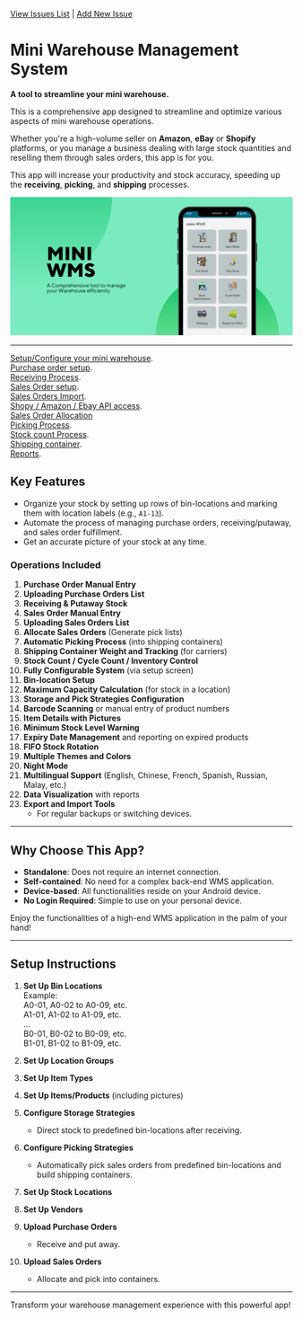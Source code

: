 [View Issues List](https://github.com/miniwms/Mini-WMS/issues)  |  [Add New Issue](https://github.com/miniwms/Mini-WMS/issues/new?assignees=&labels=&template=&title=)  

# Mini Warehouse Management System

**A tool to streamline your mini warehouse.**

This is a comprehensive app designed to streamline and optimize various aspects of mini warehouse operations.  

Whether you're a high-volume seller on **Amazon**, **eBay** or **Shopify** platforms, or you manage a business dealing with large stock quantities and reselling them through sales orders, this app is for you.  

This app will increase your productivity and stock accuracy, speeding up the **receiving**, **picking**, and **shipping** processes.

<img src="asset/mini_wms_feature.png" alt="Feature" width="600">

---

[Setup/Configure your mini warehouse](miniWMSConfiguration.md).  
[Purchase order setup](purchaseOrders.md).  
[Receiving Process](Receiving.md).  
[Sales Order setup](salesOrders.md).  
[Sales Orders Import](salesOrdersDownload.md).  
[Shopy / Amazon / Ebay API access](ShopifyAmazonEbayApi.md).  
[Sales Order Allocation](salesOrderAllocation.md)  
[Picking Process](Picking.md).  
[Stock count Process](stockCount.md).  
[Shipping container](shippingContainer.md).  
[Reports](Receiving.md).  


## **Key Features**
- Organize your stock by setting up rows of bin-locations and marking them with location labels (e.g., `A1-13`).
- Automate the process of managing purchase orders, receiving/putaway, and sales order fulfillment.
- Get an accurate picture of your stock at any time.

### **Operations Included**
1. **Purchase Order Manual Entry**  
2. **Uploading Purchase Orders List**  
3. **Receiving & Putaway Stock**  
4. **Sales Order Manual Entry**  
5. **Uploading Sales Orders List**  
6. **Allocate Sales Orders** (Generate pick lists)  
7. **Automatic Picking Process** (into shipping containers)  
8. **Shipping Container Weight and Tracking** (for carriers)  
9. **Stock Count / Cycle Count / Inventory Control**  
10. **Fully Configurable System** (via setup screen)  
11. **Bin-location Setup**  
12. **Maximum Capacity Calculation** (for stock in a location)  
13. **Storage and Pick Strategies Configuration**  
14. **Barcode Scanning** or manual entry of product numbers  
15. **Item Details with Pictures**  
16. **Minimum Stock Level Warning**  
17. **Expiry Date Management** and reporting on expired products  
18. **FIFO Stock Rotation**  
19. **Multiple Themes and Colors**  
20. **Night Mode**  
21. **Multilingual Support** (English, Chinese, French, Spanish, Russian, Malay, etc.)  
22. **Data Visualization** with reports  
23. **Export and Import Tools**  
    - For regular backups or switching devices.

---

## **Why Choose This App?**
- **Standalone**: Does not require an internet connection.  
- **Self-contained**: No need for a complex back-end WMS application.  
- **Device-based**: All functionalities reside on your Android device.  
- **No Login Required**: Simple to use on your personal device.  

Enjoy the functionalities of a high-end WMS application in the palm of your hand!

---

## **Setup Instructions**
1. **Set Up Bin Locations**  
    Example:  
    A0-01, A0-02 to A0-09, etc.  
    A1-01, A1-02 to A1-09, etc.  
    ...  
    B0-01, B0-02 to B0-09, etc.  
    B1-01, B1-02 to B1-09, etc.  

2. **Set Up Location Groups**  
3. **Set Up Item Types**  
4. **Set Up Items/Products** (including pictures)  
5. **Configure Storage Strategies**  
    - Direct stock to predefined bin-locations after receiving.  
6. **Configure Picking Strategies**  
    - Automatically pick sales orders from predefined bin-locations and build shipping containers.  
7. **Set Up Stock Locations**  
8. **Set Up Vendors**  
9. **Upload Purchase Orders**  
    - Receive and put away.  
10. **Upload Sales Orders**  
    - Allocate and pick into containers.  

---

Transform your warehouse management experience with this powerful app!

